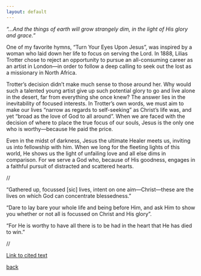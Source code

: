 ```yaml
---
layout: default
---
```


_“…And the things of earth will grow strangely dim, in the light of His glory and grace.”_

One of my favorite hymns, “Turn Your Eyes Upon Jesus”, was inspired by a woman who laid down her life to focus on serving the Lord. In 1888, Lilias Trotter chose to reject an opportunity to pursue an all-consuming career as an artist in London—in order to follow a deep calling to seek out the lost as a missionary in North Africa.

Trotter’s decision didn’t make much sense to those around her. Why would such a talented young artist give up such potential glory to go and live alone in the desert, far from everything she once knew? The answer lies in the inevitability of focused interests. In Trotter’s own words, we must aim to make our lives “narrow as regards to self-seeking” as Christ’s life was, and yet “broad as the love of God to all around”. When we are faced with the decision of where to place the true focus of our souls, Jesus is the only one who is worthy—because He paid the price.

Even in the midst of darkness, Jesus the ultimate Healer meets us, inviting us into fellowship with him. When we long for the fleeting lights of this world, He shows us the light of unfailing love and all else dims in comparison. For we serve a God who, because of His goodness, engages in a faithful pursuit of distracted and scattered hearts.

//

“Gathered up, focussed [sic] lives, intent on one aim—Christ—these are the lives on which God can concentrate blessedness.”

“Dare to lay bare your whole life and being before Him, and ask Him to show you whether or not all is focussed on Christ and His glory”.

“For He is worthy to have all there is to be had in the heart that He has died to win.”

//

[Link to cited text](https://liliastrotter.com/wp-content/uploads/FOCUSSED.pdf)

[back](./)
